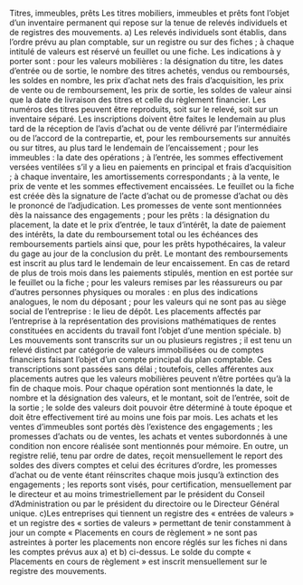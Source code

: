 Titres, immeubles, prêts
Les titres mobiliers, immeubles et prêts font l’objet d’un inventaire permanent qui repose sur la tenue de relevés individuels et de registres des mouvements.
a) Les relevés individuels sont établis, dans l’ordre prévu au plan comptable, sur un registre ou sur des fiches ; à chaque intitulé de valeurs est réservé un feuillet ou une fiche.
Les indications à y porter sont :
pour les valeurs mobilières : la désignation du titre, les dates d’entrée ou de sortie, le nombre des titres achetés, vendus ou remboursés, les soldes en nombre, les prix d’achat nets des frais d’acquisition, les prix de vente ou de remboursement, les prix de sortie, les soldes de valeur ainsi que la date de livraison des titres et celle du règlement financier. Les numéros des titres peuvent être reproduits, soit sur le relevé, soit sur un inventaire séparé. Les inscriptions doivent être faites le lendemain au plus tard de la réception de l’avis d’achat ou de vente délivré par l’intermédiaire ou de l’accord de la contrepartie, et, pour les remboursements sur annuités ou sur titres, au plus tard le lendemain de l’encaissement ;
pour les immeubles : la date des opérations ; à l’entrée, les sommes effectivement versées ventilées s’il y a lieu en paiements en principal et frais d’acquisition ; à chaque inventaire, les amortissements correspondants ; à la vente, le prix de vente et les sommes effectivement encaissées. Le feuillet ou la fiche est créée dès la signature de l’acte d’achat ou de promesse d’achat ou dès le prononcé de l’adjudication. Les promesses de vente sont mentionnées dès la naissance des engagements ;
pour les prêts : la désignation du placement, la date et le prix d’entrée, le taux d’intérêt, la date de paiement des intérêts, la date du remboursement total ou les échéances des remboursements partiels ainsi que, pour les prêts hypothécaires, la valeur du gage au jour de la conclusion du prêt. Le montant des remboursements est inscrit au plus tard le lendemain de leur encaissement. En cas de retard de plus de trois mois dans les paiements stipulés, mention en est portée sur le feuillet ou la fiche ;
pour les valeurs remises par les réassureurs ou par d’autres personnes physiques ou morales : en plus des indications analogues, le nom du déposant ;
pour les valeurs qui ne sont pas au siège social de l’entreprise : le lieu de dépôt.
Les placements affectés par l’entreprise à la représentation des provisions mathématiques de rentes constituées en accidents du travail font l’objet d’une mention spéciale.
b) Les mouvements sont transcrits sur un ou plusieurs registres ; il est tenu un relevé distinct par catégorie de valeurs immobilisées ou de comptes financiers faisant l’objet d’un compte principal du plan comptable. Ces transcriptions sont passées sans délai ; toutefois, celles afférentes aux placements autres que les valeurs mobilières peuvent n’être portées qu’à la fin de chaque mois. Pour chaque opération sont mentionnés la date, le nombre et la désignation des valeurs, et le montant, soit de l’entrée, soit de la sortie ; le solde des valeurs doit pouvoir être déterminé à toute époque et doit être effectivement tiré au moins une fois par mois. Les achats et les ventes d’immeubles sont portés dès l’existence des engagements ; les promesses d’achats ou de ventes, les achats et ventes subordonnés à une condition non encore réalisée sont mentionnés pour mémoire.
En outre, un registre relié, tenu par ordre de dates, reçoit mensuellement le report des soldes des divers comptes et celui des écritures d’ordre, les promesses d’achat ou de vente étant réinscrites chaque mois jusqu’à extinction des engagements ; les reports sont visés, pour certification, mensuellement par le directeur et au moins trimestriellement par le président du Conseil d’Administration ou par le président du directoire ou le Directeur Général unique.
c)Les entreprises qui tiennent un registre des « entrées de valeurs » et un registre des « sorties de valeurs » permettant de tenir constamment à jour un compte « Placements en cours de règlement » ne sont pas astreintes à porter les placements non encore réglés sur les fiches ni dans les comptes prévus aux a) et b) ci-dessus. Le solde du compte « Placements en cours de règlement » est inscrit mensuellement sur le registre des mouvements.